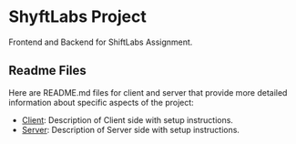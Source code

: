 # ShyftLabs Project

Frontend and Backend for ShiftLabs Assignment.

## Readme Files

Here are README.md files for client and server that provide more detailed information about specific aspects of the project:

- [Client](./client/README.md): Description of Client side with setup instructions.
- [Server](./server/README.md): Description of Server side with setup instructions.

